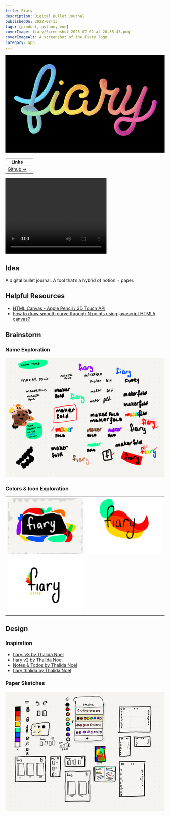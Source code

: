 ```yaml
---
title: Fiary
description: Digital Bullet Journal
publishedOn: 2022-08-13
tags: [product, python, vue]
coverImage: fiary/Screenshot 2025-07-02 at 20.55.45.png
coverImageAlt: A screenshot of the Fiary logo
category: app
---
```


![Screenshot 2025-07-02 at 20.55.45.png](fiary/Screenshot%202025-07-02%20at%2020.55.45.png)

| Links | |
| ------ | ------- |
| [Github →](https://github.com/thalida/fiary) | |


<div class="flex flex-col items-center justify-center">
  <video width="320" height="240" controls>
    <source src="/public/content/projects/fiary/export_1670527862768.mov" type="video/mp4">
  </video>
</div>


## Idea

A digital bullet journal. A tool that’s a hybrid of notion + paper.


## Helpful Resources

- [HTML Canvas - Apple Pencil / 3D Touch API](https://codesandbox.io/embed/qr4uq?codemirror=1)
- [how to draw smooth curve through N points using javascript HTML5 canvas?](https://stackoverflow.com/questions/7054272/how-to-draw-smooth-curve-through-n-points-using-javascript-html5-canvas)


## Brainstorm


### Name Exploration

![Paper.fiary.4.png](fiary/Paper.fiary.4.png)


### Colors & Icon Exploration

| | |
| ------ | ------- |
| ![Paper.fiary.1.png](fiary/Paper.fiary.1.png) | ![Paper.fiary.7.png](fiary/Paper.fiary.7.png) |
| ![Paper.fiary.8.png](fiary/Paper.fiary.8.png) | |


## Design


### Inspiration

- [fiary. v3 by Thalida Noel](https://dribbble.com/thalida/collections/1958939-fiary-v3)
- [fiary v2 by Thalida Noel](https://dribbble.com/thalida/collections/1601055-fiary-v2)
- [Notes & Todos by Thalida Noel](https://dribbble.com/thalida/collections/967810-Notes-Todos)
- [fiary thalida by Thalida Noel](https://dribbble.com/thalida/collections/2146817-fiary-thalida)


### Paper Sketches

![Paper.fiary.5.png](fiary/Paper.fiary.5.png)
